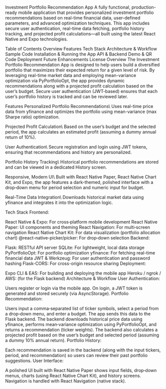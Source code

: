 Investment Portfolio Recommendation App
A fully functional, production-ready mobile application that provides personalized investment portfolio recommendations based on real-time financial data, user-defined parameters, and advanced optimization techniques. This app includes secure user authentication, real-time data fetching, portfolio history tracking, and projected profit calculations—all built using the latest React Native and Expo technologies.

Table of Contents
Overview
Features
Tech Stack
Architecture & Workflow
Sample Code
Installation & Running the App
API & Backend
Demo & QR Code
Deployment
Future Enhancements
License
Overview
The Investment Portfolio Recommendation App is designed to help users build a diversified portfolio that maximizes their expected return for a given level of risk. By leveraging real-time market data and employing mean-variance optimization via PyPortfolioOpt, the app provides dynamic recommendations along with a projected profit calculation based on the user’s budget. Secure user authentication (JWT-based) ensures that each user’s portfolio history is tracked and can be reviewed later.

Features
Personalized Portfolio Recommendations\ Uses real-time price data from yfinance and optimizes the portfolio using mean-variance (max Sharpe ratio) optimization.

Projected Profit Calculation\ Based on the user’s budget and the selected period, the app calculates an estimated profit (assuming a dummy annual return of 10%).

User Authentication\ Secure registration and login using JWT tokens, ensuring that recommendations and history are personalized.

Portfolio History Tracking\ Historical portfolio recommendations are stored and can be viewed in a dedicated History screen.

Responsive, Modern UI\ Built with React Native Paper, React Native Chart Kit, and Expo, the app features a dark-themed, polished interface with a drop‑down menu for period selection and numeric input for budget.

Real-Time Data Integration\ Downloads historical market data using yfinance and integrates it into the optimization logic.

Tech Stack
Frontend:

React Native & Expo: For cross‑platform mobile development
React Native Paper: UI components and theming
React Navigation: For multi‑screen navigation
React Native Chart Kit: For data visualization (portfolio allocation chart)
@react-native-picker/picker: For drop‑down selection
Backend:

Flask: RESTful API server
SQLite: For lightweight, local data storage
PyPortfolioOpt: For portfolio optimization
yfinance: For fetching real-time financial data
JWT & Werkzeug: For user authentication and password hashing
Flask-CORS: For cross-origin resource sharing
Deployment:

Expo CLI & EAS: For building and deploying the mobile app
Heroku / ngrok / AWS: (for the Flask backend)
Architecture & Workflow
User Authentication:

Users register or login via the mobile app.
On login, a JWT token is generated and stored securely (via AsyncStorage).
Portfolio Recommendation:

Users input a comma‑separated list of ticker symbols, select a period from a drop‑down menu, and enter a budget.
The app sends this data to the Flask backend.
The backend downloads historical price data using yfinance, performs mean‑variance optimization using PyPortfolioOpt, and returns a recommendation (ticker weights).
The backend also calculates a projected profit based on the user’s budget and selected period (assuming a dummy 10% annual return).
Portfolio History:

Each recommendation is saved in the backend (along with the input tickers, period, and recommendation) so users can review their past portfolio suggestions.
User Interface:

A polished UI built with React Native Paper shows input fields, drop‑down menus, charts (using React Native Chart Kit), and history screens.
Navigation is handled with React Navigation (native stack).
